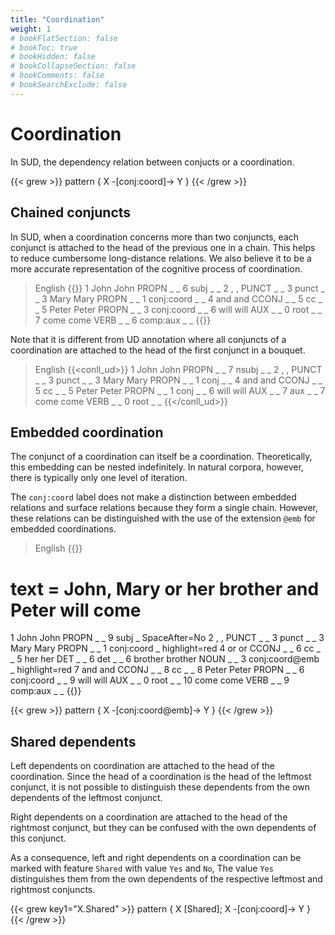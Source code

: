 ```yaml
---
title: "Coordination"
weight: 1
# bookFlatSection: false
# bookToc: true
# bookHidden: false
# bookCollapseSection: false
# bookComments: false
# bookSearchExclude: false
---
```

# Coordination

In SUD, the dependency relation between conjucts or a coordination.

{{< grew >}}
pattern { X -[conj:coord]-> Y }
{{< /grew >}}



## Chained conjuncts
In SUD, when a coordination concerns more than two conjuncts, each conjunct is attached to the head of the previous one in a chain.
This helps to reduce cumbersome long-distance relations.
We also believe it to be a more accurate representation of the cognitive process of coordination.

> English 
{{<conll>}}
1	John	John	PROPN	_	_	6	subj	_	_
2	,	,	PUNCT	_	_	3	punct	_	_
3	Mary	Mary	PROPN	_	_	1	conj:coord	_	_
4	and	and	CCONJ	_	_	5	cc	_	_
5	Peter	Peter	PROPN	_	_	3	conj:coord	_	_
6	will	will	AUX	_	_	0	root	_	_
7	come	come	VERB	_	_	6	comp:aux	_	_
{{</conll>}}

Note that it is different from UD annotation where all conjuncts of a coordination are attached to the head of the first conjunct in a bouquet.

> English 
{{<conll_ud>}}
1	John	John	PROPN	_	_	7	nsubj	_	_
2	,	,	PUNCT	_	_	3	punct	_	_
3	Mary	Mary	PROPN	_	_	1	conj	_	_
4	and	and	CCONJ	_	_	5	cc	_	_
5	Peter	Peter	PROPN	_	_	1	conj	_	_
6	will	will	AUX	_	_	7	aux	_	_
7	come	come	VERB	_	_	0	root	_	_
{{</conll_ud>}}



## Embedded coordination
The conjunct of a coordination can itself be a coordination.
Theoretically, this embedding can be nested indefinitely.
In natural corpora, however, there is typically only one level of iteration.

The `conj:coord` label does not make a distinction between embedded relations and surface relations because they form a single chain.
However, these relations can be distinguished with the use of the extension `@emb` for embedded coordinations.

> English 
{{<conll>}}
# text = John, Mary or her brother and Peter will come
1	John	John	PROPN	_	_	9	subj	_	SpaceAfter=No
2	,	,	PUNCT	_	_	3	punct	_	_
3	Mary	Mary	PROPN	_	_	1	conj:coord	_	highlight=red
4	or	or	CCONJ	_	_	6	cc	_	_
5	her	her	DET	_	_	6	det	_	_
6	brother	brother	NOUN	_	_	3	conj:coord@emb	_	highlight=red
7	and	and	CCONJ	_	_	8	cc	_	_
8	Peter	Peter	PROPN	_	_	6	conj:coord	_	_
9	will	will	AUX	_	_	0	root	_	_
10	come	come	VERB	_	_	9	comp:aux	_	_
{{</conll>}}

{{< grew >}}
pattern { X -[conj:coord@emb]-> Y }
{{< /grew >}}


## Shared dependents
Left dependents on coordination are attached to the head of the coordination. Since the head of a coordination is the head of the leftmost conjunct, it is not possible to distinguish these dependents from the own dependents of the leftmost conjunct.

Right dependents on a coordination are attached to the head of the rightmost conjunct, but they can be confused with the own dependents of this conjunct.

As a consequence, left and right dependents on a coordination can be marked with feature `Shared` with value `Yes` and `No`,
The value `Yes` distinguishes them from the own dependents of the respective leftmost and rightmost conjuncts.

{{< grew key1="X.Shared" >}}
pattern { X [Shared]; X -[conj:coord]-> Y }
{{< /grew >}}
